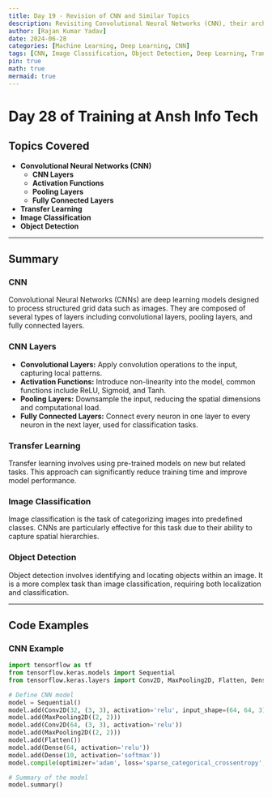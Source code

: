 ```yaml
---
title: Day 19 - Revision of CNN and Similar Topics
description: Revisiting Convolutional Neural Networks (CNN), their architectures, and applications. Includes topics like CNN layers, activation functions, pooling layers, transfer learning, and common applications in image classification and object detection.
author: [Rajan Kumar Yadav]
date: 2024-06-28
categories: [Machine Learning, Deep Learning, CNN]
tags: [CNN, Image Classification, Object Detection, Deep Learning, Transfer Learning]
pin: true
math: true
mermaid: true
---
```


# Day 28 of Training at Ansh Info Tech

## Topics Covered

- **Convolutional Neural Networks (CNN)**
  - **CNN Layers**
  - **Activation Functions**
  - **Pooling Layers**
  - **Fully Connected Layers**
- **Transfer Learning**
- **Image Classification**
- **Object Detection**

---

## Summary

### CNN
Convolutional Neural Networks (CNNs) are deep learning models designed to process structured grid data such as images. They are composed of several types of layers including convolutional layers, pooling layers, and fully connected layers.

### CNN Layers
- **Convolutional Layers:** Apply convolution operations to the input, capturing local patterns.
- **Activation Functions:** Introduce non-linearity into the model, common functions include ReLU, Sigmoid, and Tanh.
- **Pooling Layers:** Downsample the input, reducing the spatial dimensions and computational load.
- **Fully Connected Layers:** Connect every neuron in one layer to every neuron in the next layer, used for classification tasks.

### Transfer Learning
Transfer learning involves using pre-trained models on new but related tasks. This approach can significantly reduce training time and improve model performance.

### Image Classification
Image classification is the task of categorizing images into predefined classes. CNNs are particularly effective for this task due to their ability to capture spatial hierarchies.

### Object Detection
Object detection involves identifying and locating objects within an image. It is a more complex task than image classification, requiring both localization and classification.

---

## Code Examples

### CNN Example
```python
import tensorflow as tf
from tensorflow.keras.models import Sequential
from tensorflow.keras.layers import Conv2D, MaxPooling2D, Flatten, Dense

# Define CNN model
model = Sequential()
model.add(Conv2D(32, (3, 3), activation='relu', input_shape=(64, 64, 3)))
model.add(MaxPooling2D((2, 2)))
model.add(Conv2D(64, (3, 3), activation='relu'))
model.add(MaxPooling2D((2, 2)))
model.add(Flatten())
model.add(Dense(64, activation='relu'))
model.add(Dense(10, activation='softmax'))
model.compile(optimizer='adam', loss='sparse_categorical_crossentropy', metrics=['accuracy'])

# Summary of the model
model.summary()

